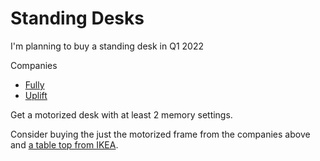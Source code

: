# Standing Desks

I'm planning to buy a standing desk in Q1 2022

Companies

- [Fully](https://www.fully.com/standing-desks/jarvis.html)
- [Uplift](https://www.upliftdesk.com/)

Get a motorized desk with at least 2 memory settings.

Consider buying the just the motorized frame from the companies
above and [a table top from IKEA](https://www.ikea.com/ca/en/cat/table-tops-11844/).


